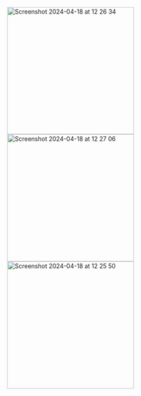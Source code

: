 <img width="296" alt="Screenshot 2024-04-18 at 12 26 34" src="https://github.com/sennir/terveyssovellus/assets/111979727/b58d456a-17f2-4085-93ee-077244877a92">
<img width="296" alt="Screenshot 2024-04-18 at 12 27 06" src="https://github.com/sennir/terveyssovellus/assets/111979727/e4e291dc-2380-4336-8046-b3b7bca7a683">
<img width="296" alt="Screenshot 2024-04-18 at 12 25 50" src="https://github.com/sennir/terveyssovellus/assets/111979727/32f3db6a-308f-4c73-92ee-b06d17884386">
